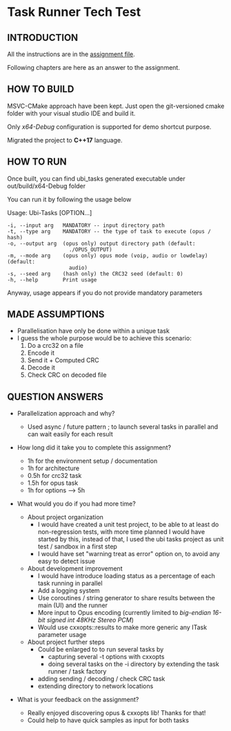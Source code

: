 # Task Runner Tech Test

## INTRODUCTION

All the instructions are in the [assignment file](./ASSIGNMENT.md).

Following chapters are here as an answer to the assignment.

## HOW TO BUILD

MSVC-CMake approach have been kept. Just open the git-versioned cmake folder with your visual studio IDE and build it.

Only *x64-Debug* configuration is supported for demo shortcut purpose.

Migrated the project to **C++17** language.

## HOW TO RUN

Once built, you can find ubi_tasks generated executable under out/build/x64-Debug folder

You can run it by following the usage below

Usage:
  Ubi-Tasks [OPTION...]
  
  	-i, --input arg   MANDATORY -- input directory path
  	-t, --type arg    MANDATORY -- the type of task to execute (opus / hash)
  	-o, --output arg  (opus only) output directory path (default:
	                    ./OPUS_OUTPUT)
  	-m, --mode arg    (opus only) opus mode (voip, audio or lowdelay) (default:
        	            audio)
  	-s, --seed arg    (hash only) the CRC32 seed (default: 0)
  	-h, --help        Print usage


Anyway, usage appears if you do not provide mandatory parameters

## MADE ASSUMPTIONS

* Parallelisation have only be done within a unique task		
* I guess the whole purpose would be to achieve this scenario:
	1. Do a crc32 on a file
	2. Encode it
	3. Send it + Computed CRC
	4. Decode it
	5. Check CRC on decoded file
		

## QUESTION ANSWERS

* Parallelization approach and why?
	* Used async / future pattern ; to launch several tasks in parallel and can wait easily for each result

* How long did it take you to complete this assignment?
	* 1h for the environment setup / documentation
	* 1h for architecture
	* 0.5h for crc32 task
	* 1.5h for opus task
	* 1h for options
	--> 5h

* What would you do if you had more time?
	* About project organization
		* I would have created a unit test project, to be able to at least do non-regression tests, 
		with more time planned I would have started by this, instead of that, I used the ubi tasks project as unit test / sandbox in a first step
		* I would have set "warning treat as error" option on, to avoid any easy to detect issue
	* About development improvement
		* I would have introduce loading status as a percentage of each task running in parallel
		* Add a logging system
		* Use coroutines / string generator to share results between the main (UI) and the runner
		* More input to Opus encoding (currently limited to *big-endian 16-bit signed int 48KHz Stereo PCM*)
		* Would use cxxopts::results to make more generic any ITask parameter usage
	* About project further steps		
		* Could be enlarged to to run several tasks by
			* capturing several -t options with cxxopts
			* doing several tasks on the -i directory by extending the task runner / task factory
		* adding sending / decoding / check CRC task
		* extending directory to network locations

* What is your feedback on the assignment?
	* Really enjoyed discovering opus & cxxopts lib! Thanks for that!
	* Could help to have quick samples as input for both tasks






